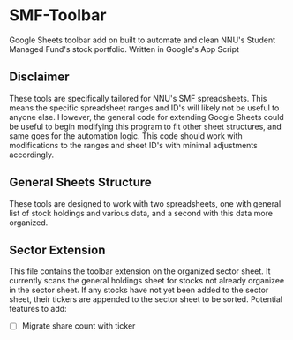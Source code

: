 # SMF-Toolbar
Google Sheets toolbar add on built to automate and clean NNU's Student Managed Fund's stock portfolio. Written in Google's App Script

## Disclaimer
These tools are specifically tailored for NNU's SMF spreadsheets. This means the specific spreadsheet ranges and ID's will likely not be useful to anyone else. 
However, the general code for extending Google Sheets could be useful to begin modifying this program to fit other sheet structures, and same goes for the automation logic. This code should work with modifications to the ranges and sheet ID's with minimal adjustments accordingly. 

## General Sheets Structure 
These tools are designed to work with two spreadsheets, one with general list of stock holdings and various data, and a second with this data more organized.

## Sector Extension
This file contains the toolbar extension on the organized sector sheet. It currently scans the general holdings sheet for stocks not already organizee in the sector
sheet. If any stocks have not yet been added to the sector sheet, their tickers are appended to the sector sheet  to be sorted. Potential features to add:
- [ ] Migrate share count with ticker 
